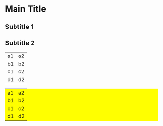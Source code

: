 # Main Title

## Subtitle 1

## Subtitle 2

<table>
  <tr>
    <td>a1</td>
    <td>a2</td>
  </tr>
  <tr>
    <td>b1</td>
    <td>b2</td>
  </tr>
  <tr>
    <td>c1</td>
    <td>c2</td>
  </tr>
  <tr>
    <td>d1</td>
    <td>d2</td>
  </tr>
</table>

<table style="background: yellow">
  <tr style="background: yellow">
    <td style="background: yellow">a1</td>
    <td>a2</td>
  </tr>
  <tr>
    <td>b1</td>
    <td>b2</td>
  </tr>
  <tr>
    <td>c1</td>
    <td>c2</td>
  </tr>
  <tr>
    <td>d1</td>
    <td>d2</td>
  </tr>
</table>
